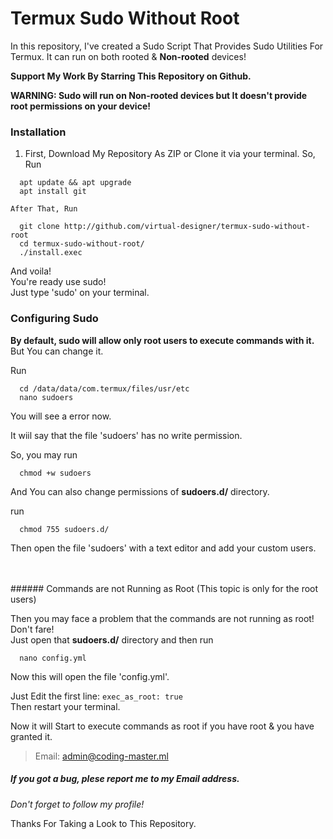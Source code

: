 # Termux Sudo Without Root  
In this repository, I've created a Sudo Script That Provides Sudo Utilities For Termux. It can run on both rooted & **Non-rooted** devices!  

__Support My Work By Starring This Repository on Github.__  

**WARNING: Sudo will run on Non-rooted devices but It doesn't provide root permissions on your device!**  

### Installation  
  1. First, Download My Repository As ZIP or Clone it via your terminal. So, Run  
  ```
    apt update && apt upgrade  
    apt install git
  ```
    After That, Run  
  ```
    git clone http://github.com/virtual-designer/termux-sudo-without-root  
    cd termux-sudo-without-root/  
    ./install.exec
  ```  

  And voila!  
  You're ready use sudo!  
  Just type 'sudo' on your terminal.  
  
### Configuring Sudo  
  **By default, sudo will allow only root users to execute commands with it.**  
  But You can change it.  
  
  Run  
  ```
    cd /data/data/com.termux/files/usr/etc
    nano sudoers
  ```
  
  You will see a error now.  
  
  It wiil say that the file 'sudoers' has no write permission.  
  
  So, you may run  
  
  ```
    chmod +w sudoers
  ```  
  
  And You can also change permissions of **sudoers.d/** directory.  
  
  run  
  
  ```
    chmod 755 sudoers.d/
  ```  
  
  Then open the file 'sudoers' with a text editor and add your custom users.  
  
  <br>
  <br>
  ###### Commands are not Running as Root (This topic is only for the root users)
  
  Then you may face a problem that the commands are not running as root!  
  Don't fare!  
  Just open that **sudoers.d/** directory and then run  
  ```
    nano config.yml
  ```  
  
  Now this will open the file 'config.yml'.  
  
  Just Edit the first line:
    ```
      exec_as_root: true
    ```  
  Then restart your terminal.
  
  Now it will Start to execute commands as root if you have root & you have granted it.
  
> Email: admin@coding-master.ml  

##### If you got a bug, plese report me to my Email address.  


*Don't forget to follow my profile!*  

Thanks For Taking a Look to This Repository.

